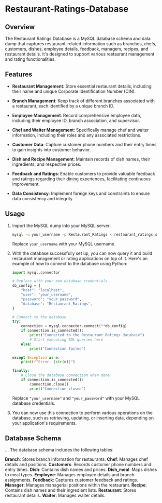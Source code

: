 # Restaurant-Ratings-Database
## Overview
The Restaurant Ratings Database is a MySQL database schema and data dump that captures restaurant-related information such as branches, chefs, customers, dishes, employee details, feedback, managers, recipes, and restaurant details. It's designed to support various restaurant management and rating functionalities.

## Features
- **Restaurant Management**: Store essential restaurant details, including their name and unique Corporate Identification Number (CIN).

- **Branch Management**: Keep track of different branches associated with a restaurant, each identified by a unique branch ID.

- **Employee Management**: Record comprehensive employee data, including their employee ID, branch association, and supervisor.

- **Chef and Waiter Management**: Specifically manage chef and waiter information, including their roles and any associated restrictions.

- **Customer Data**: Capture customer phone numbers and their entry times to gain insights into customer behavior.

- **Dish and Recipe Management**: Maintain records of dish names, their ingredients, and respective prices.

- **Feedback and Ratings**: Enable customers to provide valuable feedback and ratings regarding their dining experiences, facilitating continuous improvement.

- **Data Consistency**: Implement foreign keys and constraints to ensure data consistency and integrity.

## Usage
1. Import the MySQL dump into your MySQL server:

    ```bash
    mysql -u your_username -p Restaurant_Ratings < restaurant_ratings.sql
    ```

    Replace `your_username` with your MySQL username.

2. With the database successfully set up, you can now query it and build restaurant management or rating applications on top of it. Here's an example of how to connect to the database using Python:

    ```python
    import mysql.connector

    # Replace with your own database credentials
    db_config = {
        "host": "localhost",
        "user": "your_username",
        "password": "your_password",
        "database": "Restaurant_Ratings",
    }

    # Connect to the database
    try:
        connection = mysql.connector.connect(**db_config)
        if connection.is_connected():
            print("Connected to the Restaurant_Ratings database")
            # Start executing SQL queries here
        else:
            print("Connection failed")

    except Exception as e:
        print(f"Error: {str(e)}")

    finally:
        # Close the database connection when done
        if connection.is_connected():
            connection.close()
            print("Connection closed")
    ```

    Replace `"your_username"` and `"your_password"` with your MySQL database credentials.

3. You can now use this connection to perform various operations on the database, such as retrieving, updating, or inserting data, depending on your application's requirements.

## Database Schema
...
The database schema includes the following tables:

**Branch**: Stores branch information for restaurants.
**Chef**: Manages chef details and positions.
**Customers**: Records customer phone numbers and entry times.
**Dish**: Contains dish names and prices.
**Dish_meal**: Maps dishes to meal types.
**Employee**: Manages employee details and branch assignments.
**Feedback**: Captures customer feedback and ratings.
**Manager**: Manages managerial positions within the restaurant.
**Recipe**: Contains dish names and their ingredient lists.
**Restaurant**: Stores restaurant details.
**Waiter**: Manages waiter details.

